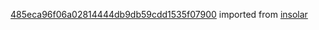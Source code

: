 [485eca96f06a02814444db9db59cdd1535f07900](https://github.com/insolar/insolar/commit/485eca96f06a02814444db9db59cdd1535f07900) imported from [insolar](https://github.com/insolar/insolar)
